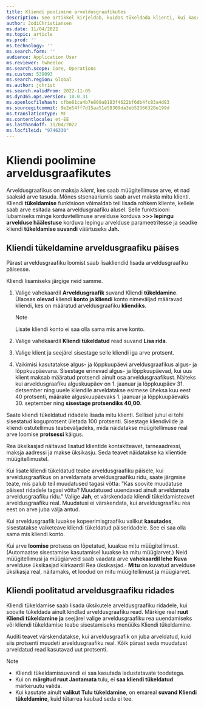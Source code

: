 ```yaml
---
title: Kliendi poolimine arveldusgraafikutes
description: See artikkel kirjeldab, kuidas tükeldada klienti, kui kasutatakse kordustellimuse arveldust.
author: JodiChristiansen
ms.date: 11/04/2022
ms.topic: article
ms.prod: ''
ms.technology: ''
ms.search.form: ''
audience: Application User
ms.reviewer: twheeloc
ms.search.scope: Core, Operations
ms.custom: 539093
ms.search.region: Global
ms.author: jchrist
ms.search.validFrom: 2022-11-05
ms.dyn365.ops.version: 10.0.31
ms.openlocfilehash: cfbe61ca4b7e809a8183f4622bf6db4fc83a4d83
ms.sourcegitcommit: 9e2e54ff7d15aa51e58309da3eb52366328e199d
ms.translationtype: MT
ms.contentlocale: et-EE
ms.lasthandoff: 11/04/2022
ms.locfileid: "9746330"
---
```

# <a name="customer-split-on-billing-schedules"></a>Kliendi poolimine arveldusgraafikutes

Arveldusgraafikus on maksja *klient*, kes saab müügitellimuse arve, et nad saaksid arve tasuda. Mõnes stsenaariumis saab arvet maksta mitu klienti. Kliendi **tükeldamise** funktsioon võimaldab teil lisada rohkem kliente, kellele saab arve esitada sama arveldusgraafiku alusel. Selle funktsiooni lubamiseks minge korduvtellimuse arvelduse korduva **\>\>\> lepingu arvelduse häälestuse** korduva lepingu arvelduse parameetritesse ja seadke kliendi **tükeldamise suvandi** väärtuseks **Jah.**

## <a name="customer-split-on-the-billing-schedule-header"></a>Kliendi tükeldamine arveldusgraafiku päises

Pärast arveldusgraafiku loomist saab lisakliendid lisada arveldusgraafiku päisesse.

Kliendi lisamiseks järgige neid samme.

1. Valige vahekaardil **Arveldusgraafik** suvand Kliendi **tükeldamine**. Ülaosas **olevad** kliendi **konto ja kliendi** konto nimeväljad määravad kliendi, kes on määratud arveldusgraafiku **kliendiks**.

    > [!NOTE]
    > Lisate kliendi konto ei saa olla sama mis arve konto.

2. Valige vahekaardil **Kliendi tükeldatud** read suvand **Lisa rida**.
3. Valige klient ja seejärel sisestage selle kliendi iga arve protsent.
4. Vaikimisi kasutatakse algus- ja lõppkuupäevi arveldusgraafikus algus- ja lõppkuupäevana. Sisestage erinevad algus- ja lõppkuupäevad, kui uus klient maksab määratud protsendi ainult osa arveldusgraafikust. Näiteks kui arveldusgraafiku alguskuupäev on 1. jaanuar ja lõppkuupäev 31. detsember ning uuele kliendile arveldatakse esimese üheksa kuu eest 40 protsenti, määrake alguskuupäevaks 1. jaanuar ja lõppkuupäevaks 30. september ning **sisestage protsendiks 40,00**.

Saate kliendi tükeldatud ridadele lisada mitu klienti. Sellisel juhul ei tohi sisestatud koguprotsent ületada 100 protsenti. Sisestage kliendiviide ja kliendi ostutellimus teabeväljadeks, mida näidatakse müügitellimuse real arve loomise **protsessi** käigus.

Rea üksikasjad näitavad lisatud klientide kontaktteavet, tarneaadressi, maksja aadressi ja makse üksikasju. Seda teavet näidatakse ka klientide müügitellimustel.

Kui lisate kliendi tükeldatud teabe arveldusgraafiku päisele, kui arveldusgraafikus on arveldamata arveldusgraafiku ridu, saate järgmise teate, mis palub teil muudatused tagasi võtta: "Kas soovite muudatuse päisest ridadele tagasi võtta? Muudatused uuendavad ainult arveldamata arveldusgraafiku ridu." Valige **Jah**, et värskendada kliendi tükeldamisteavet arveldusgraafiku real. Muudatusi ei värskendata, kui arveldusgraafiku rea eest on arve juba välja antud.

Kui arveldusgraafik luuakse kopeerimisgraafiku valikut **kasutades**, sisestatakse vaiketeave kliendi tükeldatud päiseridadele. See ei saa olla sama mis kliendi konto.

Kui arve **loomise** protsess on lõpetatud, luuakse mitu müügitellimust. (Automaatse sisestamise kasutamisel luuakse ka mitu müügiarvet.) Neid müügitellimusi ja müügiarveid saab vaadata arve **vahekaardil lehe** **Kuva** arvelduse üksikasjad kiirkaardil Rea üksikasjad.**·** **Mitu** on kuvatud arvelduse üksikasja real, näitamaks, et loodud on mitu müügitellimust ja müügiarvet.

## <a name="customer-split-on-billing-schedule-lines"></a>Kliendi poolitatud arveldusgraafiku ridades

Kliendi tükeldamise saab lisada üksikutele arveldusgraafiku ridadele, kui soovite tükeldada ainult kindlad arveldusgraafiku read. Märkige real **ruut Kliendi tükeldamine** **ja** seejärel valige arveldusgraafiku rea uuendamiseks või kliendi tükeldamise teabe sisestamiseks menüüks Kliendi tükeldamine.

Auditi teavet värskendatakse, kui arveldusgraafik on juba arveldatud, kuid siis protsenti muudeti arveldusgraafiku real. Kõik pärast seda muudatust arveldatud read kasutavad uut protsenti.

> [!NOTE]
> - Kliendi tükeldamissuvandi ei saa kasutada ladustatavate toodetega.
> - Kui on **märgitud ruut Jaotamata** tulu, ei **saa kliendi tükeldatud** märkeruutu valida.
> - Kui kasutate ainult **valikut Tulu tükeldamine**, on emareal **suvand Kliendi tükeldamine**, kuid tütarrea kaubad seda ei tee.
